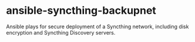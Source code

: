 # ansible-syncthing-backupnet
Ansible plays for secure deployment of a Syncthing network, including disk encryption and Syncthing Discovery servers.

